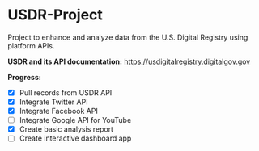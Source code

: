 # USDR-Project
Project to enhance and analyze data from the U.S. Digital Registry using platform APIs.

**USDR and its API documentation:** https://usdigitalregistry.digitalgov.gov

**Progress:**
- [x] Pull records from USDR API
- [x] Integrate Twitter API
- [x] Integrate Facebook API
- [ ] Integrate Google API for YouTube
- [x] Create basic analysis report
- [ ] Create interactive dashboard app
